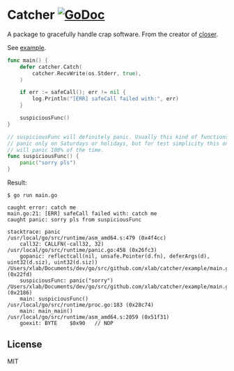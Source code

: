 Catcher [![GoDoc](https://godoc.org/github.com/xlab/catcher?status.svg)](https://godoc.org/github.com/xlab/catcher)
=======

A package to gracefully handle crap software. From the creator of [closer](https://github.com/xlab/closer).

See [example](example/main.go).

```go
func main() {
    defer catcher.Catch(
        catcher.RecvWrite(os.Stderr, true),
    )

    if err := safeCall(); err != nil {
        log.Println("[ERR] safeCall failed with:", err)
    }

    suspiciousFunc()
}

// suspiciousFunc will definitely panic. Usually this kind of functions
// panic only on Saturdays or holidays, but for test simplicity this one
// will panic 100% of the time.
func suspiciousFunc() {
    panic("sorry pls")
}
```

Result:

```
$ go run main.go

caught error: catch me
main.go:21: [ERR] safeCall failed with: catch me
caught panic: sorry pls from suspiciousFunc

stacktrace: panic
/usr/local/go/src/runtime/asm_amd64.s:479 (0x4f4cc)
    call32: CALLFN(·call32, 32)
/usr/local/go/src/runtime/panic.go:458 (0x26fc3)
    gopanic: reflectcall(nil, unsafe.Pointer(d.fn), deferArgs(d), uint32(d.siz), uint32(d.siz))
/Users/xlab/Documents/dev/go/src/github.com/xlab/catcher/example/main.go:28 (0x22fd)
    suspiciousFunc: panic("sorry")
/Users/xlab/Documents/dev/go/src/github.com/xlab/catcher/example/main.go:24 (0x2186)
    main: suspiciousFunc()
/usr/local/go/src/runtime/proc.go:183 (0x28c74)
    main: main_main()
/usr/local/go/src/runtime/asm_amd64.s:2059 (0x51f31)
    goexit: BYTE    $0x90   // NOP
```

## License

MIT

